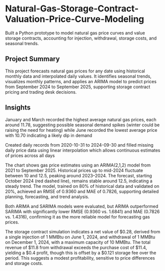 # Natural-Gas-Storage-Contract-Valuation-Price-Curve-Modeling
Built a Python prototype to model natural gas price curves and value storage contracts, accounting for injection, withdrawal, storage costs, and seasonal trends.

## Project Summary
This project forecasts natural gas prices for any date using historical monthly data and interpolated daily values. It identifies seasonal trends, visualizes monthly patterns, and applies an ARIMA model to predict prices from September 2024 to September 2025, supporting storage contract pricing and trading desk decisions.

## Insights
January and March recorded the highest average natural gas prices, each around 11.78, suggesting possible seasonal demand spikes (winter could be raising the need for heating) while June recorded the lowest average price with 10.70 indicating a likely dip in demand

Created daily records from 2020-10-31 to 2024-09-30 and filled missing daily price data using linear interpolation which allows continuous estimates of prices across all days 

The chart shows gas price estimates using an ARIMA(2,1,2) model from 2021 to September 2025. Historical prices up to mid-2024 fluctuate between 10 and 12.5, peaking around 2023–2024. The forecast, starting October 2024 (red dashed line), remains stable around 12.5, indicating a steady trend. The model, trained on 80% of historical data and validated on 20%, achieved an RMSE of 0.9360 and MAE of 0.7826, supporting detailed planning, forecasting, and trend analysis.

Both ARIMA and SARIMA models were evaluated, but ARIMA outperformed SARIMA with significantly lower RMSE (0.9360 vs. 1.6841) and MAE (0.7826 vs. 1.4316), confirming it as the more reliable model for forecasting gas prices.

The storage contract simulation indicates a net value of $0.28, derived from a single injection of 1 MMBtu on June 1, 2024, and withdrawal of 1 MMBtu on December 1, 2024, with a maximum capacity of 10 MMBtu. The total revenue of $11.8 from withdrawal exceeds the purchase cost of $11.4, yielding a $0.4 profit, though this is offset by a $0.121 storage fee over the period. This suggests a modest profitability, sensitive to price differences and storage costs.


